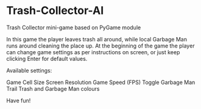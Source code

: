 # Trash-Collector-AI
Trash Collector mini-game based on PyGame module

In this game the player leaves trash all around, while local Garbage Man runs around cleaning the place up. 
At the beginning of the game the player can change game settings as per instructions on screen, or just keep clicking Enter for default values.

Available settings:

  Game Cell Size
  Screen Resolution
  Game Speed (FPS)
  Toggle Garbage Man Trail
  Trash and Garbage Man colours
  
Have fun!
